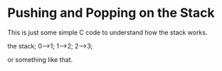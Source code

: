 # Pushing and Popping on the Stack

This is just some simple C code to understand how the stack works.

the stack;
  0-->1;
  1-->2;
  2-->3;

or something like that.
